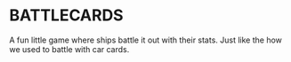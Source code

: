 # BATTLECARDS
A fun little game where ships battle it out with their stats.
Just like the how we used to battle with car cards.
